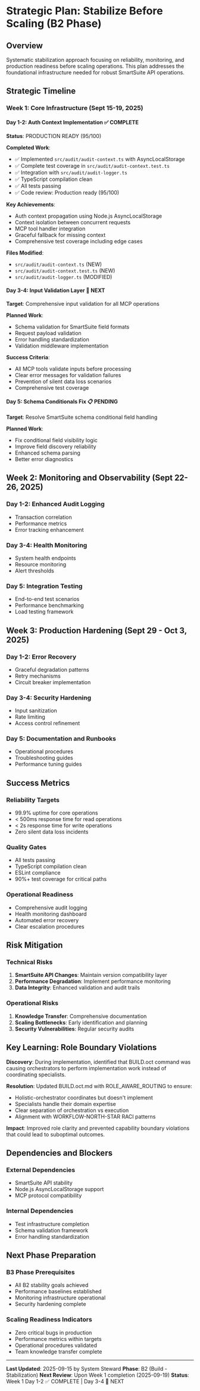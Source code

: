 # Strategic Plan: Stabilize Before Scaling (B2 Phase)

## Overview
Systematic stabilization approach focusing on reliability, monitoring, and production readiness before scaling operations. This plan addresses the foundational infrastructure needed for robust SmartSuite API operations.

## Strategic Timeline

### Week 1: Core Infrastructure (Sept 15-19, 2025)

#### Day 1-2: Auth Context Implementation ✅ COMPLETE
**Status**: PRODUCTION READY (95/100)

**Completed Work**:
- ✅ Implemented `src/audit/audit-context.ts` with AsyncLocalStorage
- ✅ Complete test coverage in `src/audit/audit-context.test.ts`
- ✅ Integration with `src/audit/audit-logger.ts`
- ✅ TypeScript compilation clean
- ✅ All tests passing
- ✅ Code review: Production ready (95/100)

**Key Achievements**:
- Auth context propagation using Node.js AsyncLocalStorage
- Context isolation between concurrent requests
- MCP tool handler integration
- Graceful fallback for missing context
- Comprehensive test coverage including edge cases

**Files Modified**:
- `src/audit/audit-context.ts` (NEW)
- `src/audit/audit-context.test.ts` (NEW)
- `src/audit/audit-logger.ts` (MODIFIED)

#### Day 3-4: Input Validation Layer 🔄 NEXT
**Target**: Comprehensive input validation for all MCP operations

**Planned Work**:
- Schema validation for SmartSuite field formats
- Request payload validation
- Error handling standardization
- Validation middleware implementation

**Success Criteria**:
- All MCP tools validate inputs before processing
- Clear error messages for validation failures
- Prevention of silent data loss scenarios
- Comprehensive test coverage

#### Day 5: Schema Conditionals Fix 📋 PENDING
**Target**: Resolve SmartSuite schema conditional field handling

**Planned Work**:
- Fix conditional field visibility logic
- Improve field discovery reliability
- Enhanced schema parsing
- Better error diagnostics

## Week 2: Monitoring and Observability (Sept 22-26, 2025)

### Day 1-2: Enhanced Audit Logging
- Transaction correlation
- Performance metrics
- Error tracking enhancement

### Day 3-4: Health Monitoring
- System health endpoints
- Resource monitoring
- Alert thresholds

### Day 5: Integration Testing
- End-to-end test scenarios
- Performance benchmarking
- Load testing framework

## Week 3: Production Hardening (Sept 29 - Oct 3, 2025)

### Day 1-2: Error Recovery
- Graceful degradation patterns
- Retry mechanisms
- Circuit breaker implementation

### Day 3-4: Security Hardening
- Input sanitization
- Rate limiting
- Access control refinement

### Day 5: Documentation and Runbooks
- Operational procedures
- Troubleshooting guides
- Performance tuning guides

## Success Metrics

### Reliability Targets
- 99.9% uptime for core operations
- < 500ms response time for read operations
- < 2s response time for write operations
- Zero silent data loss incidents

### Quality Gates
- All tests passing
- TypeScript compilation clean
- ESLint compliance
- 90%+ test coverage for critical paths

### Operational Readiness
- Comprehensive audit logging
- Health monitoring dashboard
- Automated error recovery
- Clear escalation procedures

## Risk Mitigation

### Technical Risks
1. **SmartSuite API Changes**: Maintain version compatibility layer
2. **Performance Degradation**: Implement performance monitoring
3. **Data Integrity**: Enhanced validation and audit trails

### Operational Risks
1. **Knowledge Transfer**: Comprehensive documentation
2. **Scaling Bottlenecks**: Early identification and planning
3. **Security Vulnerabilities**: Regular security audits

## Key Learning: Role Boundary Violations

**Discovery**: During implementation, identified that BUILD.oct command was causing orchestrators to perform implementation work instead of coordinating specialists.

**Resolution**: Updated BUILD.oct.md with ROLE_AWARE_ROUTING to ensure:
- Holistic-orchestrator coordinates but doesn't implement
- Specialists handle their domain expertise
- Clear separation of orchestration vs execution
- Alignment with WORKFLOW-NORTH-STAR RACI patterns

**Impact**: Improved role clarity and prevented capability boundary violations that could lead to suboptimal outcomes.

## Dependencies and Blockers

### External Dependencies
- SmartSuite API stability
- Node.js AsyncLocalStorage support
- MCP protocol compatibility

### Internal Dependencies
- Test infrastructure completion
- Schema validation framework
- Error handling standardization

## Next Phase Preparation

### B3 Phase Prerequisites
- All B2 stability goals achieved
- Performance baselines established
- Monitoring infrastructure operational
- Security hardening complete

### Scaling Readiness Indicators
- Zero critical bugs in production
- Performance metrics within targets
- Operational procedures validated
- Team knowledge transfer complete

---

**Last Updated**: 2025-09-15 by System Steward
**Phase**: B2 (Build - Stabilization)
**Next Review**: Upon Week 1 completion (2025-09-19)
**Status**: Week 1 Day 1-2 ✅ COMPLETE | Day 3-4 🔄 NEXT
